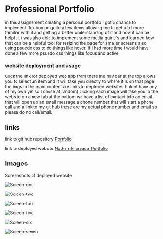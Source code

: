 # Professional Portfolio
in this assignement creating a personal portfolio I got a chance to implement flex box on quite a few items allowing me to get a bit more familiar with it and getting a better understanding of it and how it can be helpful.
i was also able to implement some media quirie's
and learned how that can be a helpful tool for resizing the page for smaller screens
also using psuedo css to do things like hover.
if i had more time i would have done a few more psuedo css things like focus and active

### website deployment and usage

Click the link for deployed web app
from there the nav bar at the top allows you to select an item and it will take you directly to where it is on that page
the imgs in the main content are links to deployed websites (I dont have any of my own yet so I chose at random)
clicking each image will take you to the website on a new tab
at the bottom we have a list of contact info 
an email that will open up an email message
a phone number that will start a phone call
and a link to my git hub
these are my actual phone number and email so please do no call/email.

## links

link to git hub repository [Portfolio](https://github.com/batemanz/portfolio.git)

link to deployed website [Nathan-kilcrease-Portfolio](https://batemanz.github.io/portfolio/)

## Images

Screenshots of deployed website

![Screen-one](./assets/images/screen-one.png)

![Screen-two](./assets/images/screen-two.png)

![Screen-four](./assets/images/screen-four.png)

![Screen-five](./assets/images/screen-five.png)

![Screen-six](./assets/images/screen-six.png)

![Screen-seven](./assets/images/screen-seven.png)



